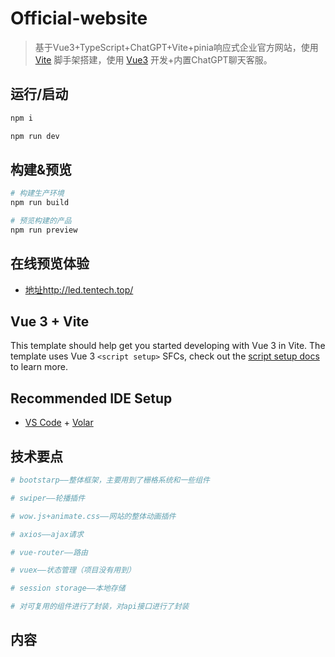 # Official-website

> 基于Vue3+TypeScript+ChatGPT+Vite+pinia响应式企业官方网站，使用 [Vite](https://cn.vitejs.dev/) 脚手架搭建，使用 [Vue3](https://cn.vuejs.org/) 开发+内置ChatGPT聊天客服。

## 运行/启动

```bash
npm i

npm run dev
```

## 构建&预览
```bash
# 构建生产环境
npm run build

# 预览构建的产品
npm run preview
```

## 在线预览体验

- [地址http://led.tentech.top/](http://led.tentech.top/)




## Vue 3 + Vite

This template should help get you started developing with Vue 3 in Vite. The template uses Vue 3 `<script setup>` SFCs, check out the [script setup docs](https://v3.vuejs.org/api/sfc-script-setup.html#sfc-script-setup) to learn more.

## Recommended IDE Setup

- [VS Code](https://code.visualstudio.com/) + [Volar](https://marketplace.visualstudio.com/items?itemName=Vue.volar)


## 技术要点

```bash
# bootstarp——整体框架，主要用到了栅格系统和一些组件

# swiper——轮播插件

# wow.js+animate.css——网站的整体动画插件

# axios——ajax请求

# vue-router——路由

# vuex——状态管理（项目没有用到）

# session storage——本地存储

# 对可复用的组件进行了封装，对api接口进行了封装
```


## 内容


